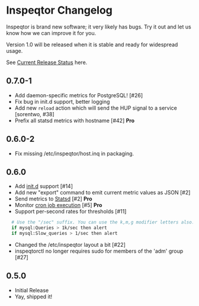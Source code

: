 # Inspeqtor Changelog

Inspeqtor is brand new software; it very likely has bugs.
Try it out and let us know how we can improve it for you.

Version 1.0 will be released when it is stable and ready for widespread usage.

See [Current Release Status](https://github.com/mperham/inspeqtor/milestones) here.

## 0.7.0-1

- Add daemon-specific metrics for PostgreSQL! [#26]
- Fix bug in init.d support, better logging
- Add new `reload` action which will send the HUP signal to a service [sorentwo, #38]
- Prefix all statsd metrics with hostname [#42] **Pro**


## 0.6.0-2

- Fix missing /etc/inspeqtor/host.inq in packaging.


## 0.6.0

- Add [init.d](https://github.com/mperham/inspeqtor/wiki/Initd) support [#14]
- Add new "export" command to emit current metric values as JSON [#2]
- Send metrics to [Statsd](https://github.com/mperham/inspeqtor/wiki/Pro-Statsd) [#2] **Pro**
- Monitor [cron job execution](https://github.com/mperham/inspeqtor/wiki/Pro-Recurring-Jobs) [#5] **Pro**
- Support per-second rates for thresholds [#11]
```bash
  # Use the "/sec" suffix. You can use the k,m,g modifier letters also.
  if mysql:Queries > 1k/sec then alert
  if mysql:Slow_queries > 1/sec then alert
```
- Changed the /etc/inspeqtor layout a bit [#22]
- inspeqtorctl no longer requires sudo for members of the 'adm' group [#27]


## 0.5.0

- Initial Release
- Yay, shipped it!
